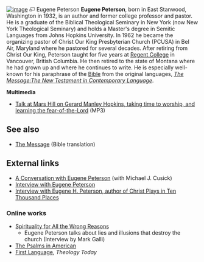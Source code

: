 [![image](images/thumb/7/7c/EugenePeterson.jpg/175px-EugenePeterson.jpg)](http://www.theopedia.com/File:EugenePeterson.jpg)
[![image](data:image/png;base64,iVBORw0KGgoAAAANSUhEUgAAAA8AAAALCAAAAACFLIiAAAAAAnRSTlMA/1uRIrUAAABPSURBVAjXY/j///+5vXDwjAHIr26ZAgXZe8H8a/+hoIcw/9nevdVL9+79DuPvzQYZFPUezu8BMZLXgkExnD8HAu6hqv//n+HZVjD4DuUDAKlChD3fj6aPAAAAAElFTkSuQmCC)](http://www.theopedia.com/File:EugenePeterson.jpg "Enlarge")
Eugene Peterson
**Eugene Peterson**, born in East Stanwood, Washington in 1932, is
an author and former college professor and pastor. He is a graduate
of the Biblical Theological Seminary in New York (now New York
Theological Seminary) and holds a Master's degree in Semitic
Languages from Johns Hopkins University. In 1962 he became the
organizing pastor of Christ Our King Presbyterian Church (PCUSA) in
Bel Air, Maryland where he pastored for several decades. After
retiring from Christ Our King, Peterson taught for five years at
[Regent College](Regent_College "Regent College") in Vancouver,
British Columbia. He then retired to the state of Montana where he
had grown up and where he continues to write. He is especially
well-known for his paraphrase of the [Bible](Bible "Bible") from
the original languages,
*[The Message:The New Testament in Contemporary Language](The_Message "The Message")*.

**Multimedia**

-   [Talk at Mars Hill on Gerard Manley Hopkins, taking time to worship, and learning the fear-of-the-Lord](http://www.marshillaudio.org/resources/mp3/MHAJ-75-Peterson.mp3)
    (MP3)

## See also

-   [The Message](The_Message "The Message") (Bible translation)

## External links

-   [A Conversation with Eugene Peterson](http://www.leaderu.com/marshill/mhr03/peter1.html)
    (with Michael J. Cusick)
-   [Interview with Eugene Peterson](http://www.christianbook.com/Christian/Books/cms_content/189994032?page=252698&sp=65298&event=1003MSG)
-   [Interview with Eugene H. Peterson, author of Christ Plays in Ten Thousand Places](http://www.eerdmans.com/petersoninterview.htm)

### Online works

-   [Spirituality for All the Wrong Reasons](http://www.christianitytoday.com/global/printer.html?/ct/2005/003/26.42.html)
    - Eugene Peterson talks about lies and illusions that destroy the
    church (Interview by Mark Galli)
-   [The Psalms in American](http://www.30goodminutes.org/csec/sermon/peterson_3520.htm)
-   [First Language](http://theologytoday.ptsem.edu/search/index-browse.htm),
    *Theology Today*



